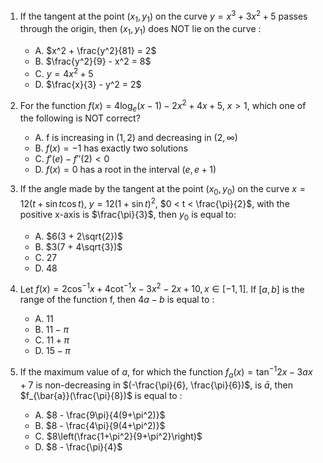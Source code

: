 1.  If the tangent at the point $(x_1, y_1)$ on the curve $y = x^3 + 3x^2 + 5$ passes through the origin, then $(x_1, y_1)$ does NOT lie on the curve :
    *   A. $x^2 + \frac{y^2}{81} = 2$
    *   B. $\frac{y^2}{9} - x^2 = 8$
    *   C. $y = 4x^2 + 5$
    *   D. $\frac{x}{3} - y^2 = 2$

2.  For the function $f(x) = 4\log_e(x - 1) - 2x^2 + 4x + 5$, $x > 1$, which one of the following is NOT correct?
    *   A. f is increasing in $(1, 2)$ and decreasing in $(2, \infty)$
    *   B. $f(x) = -1$ has exactly two solutions
    *   C. $f'(e) - f''(2) < 0$
    *   D. $f(x) = 0$ has a root in the interval $(e, e + 1)$

3.  If the angle made by the tangent at the point $(x_0, y_0)$ on the curve $x = 12(t + \sin t \cos t)$, $y = 12(1 + \sin t)^2$, $0 < t < \frac{\pi}{2}$, with the positive x-axis is $\frac{\pi}{3}$, then $y_0$ is equal to:
    *   A. $6(3 + 2\sqrt{2})$
    *   B. $3(7 + 4\sqrt{3})$
    *   C. 27
    *   D. 48

4.  Let $f(x) = 2\cos^{-1}x + 4\cot^{-1}x - 3x^2 - 2x + 10, x \in [-1, 1]$. If $[a, b]$ is the range of the function f, then $4a - b$ is equal to :
    *   A. 11
    *   B. $11 - \pi$
    *   C. $11 + \pi$
    *   D. $15 - \pi$

5.  If the maximum value of $a$, for which the function $f_a(x) = \tan^{-1}2x - 3ax + 7$ is non-decreasing in $(-\frac{\pi}{6}, \frac{\pi}{6})$, is $\bar{a}$, then $f_{\bar{a}}(\frac{\pi}{8})$ is equal to :
    *   A. $8 - \frac{9\pi}{4(9+\pi^2)}$
    *   B. $8 - \frac{4\pi}{9(4+\pi^2)}$
    *   C. $8\left(\frac{1+\pi^2}{9+\pi^2}\right)$
    *   D. $8 - \frac{\pi}{4}$